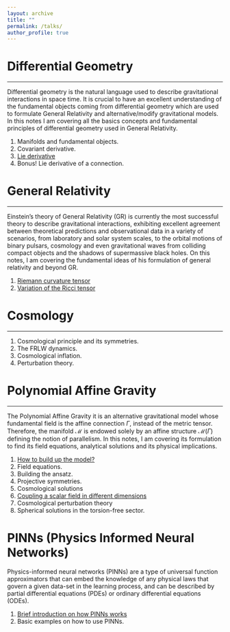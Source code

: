 ```yaml
---
layout: archive
title: ""
permalink: /talks/
author_profile: true
---
```



# Differential Geometry
---
Differential geometry is the natural language used to describe gravitational interactions in space time. It is crucial
to have an excellent understanding of the fundamental objects coming from differential geometry which are used
to formulate General Relativity and alternative/modify gravitational models. In this notes I am covering all the basics
concepts and fundamental principles of differential geometry used in General Relativity.
1. Manifolds and fundamental objects.
2. Covariant derivative.
3. [Lie derivative](/files/Lie_derivative.pdf)
4. Bonus! Lie derivative of a connection.

# General Relativity
---
Einstein’s theory of General Relativity (GR) is currently the most successful theory to describe gravitational interactions, exhibiting excellent agreement between theoretical predictions and observational data in a variety of scenarios, from laboratory and solar system scales, to the orbital motions of binary pulsars, cosmology and even gravitational waves from colliding compact objects and the shadows of supermassive black holes. On this notes, I am covering
the fundamental ideas of his formulation of general relativity and beyond GR.

1. [Riemann curvature tensor](/files/Riemann_Curvature.pdf)
2. [Variation of the Ricci tensor](/files/Variation_Of_The_Ricci_Tensor.pdf)

# Cosmology
---

1. Cosmological principle and its symmetries.
2. The FRLW dynamics.
3. Cosmological inflation.
4. Perturbation theory. 

# Polynomial Affine Gravity
---

The Polynomial Affine Gravity it is an alternative gravitational model whose fundamental field is the affine connection $\Gamma$, instead
of the metric tensor. Therefore, the manifold $\mathcal{M}$ is endowed solely by an affine structure $\mathcal{M}\left(\Gamma\right)$
defining the notion of parallelism. In this notes, I am covering its formulation to find  its field equations, analytical solutions and its
physical implications.

1. [How to build up the model?](/files/Action_PAG_2D.pdf)
2. Field equations.
3. Building the ansatz.
4. Projective symmetries.
5. Cosmological solutions
6. [Coupling a scalar field in different dimensions](/files/Coupling_a_scalar_field.pdf)
7. Cosmological perturbation theory
8. Spherical solutions in the torsion-free sector.


# PINNs (Physics Informed Neural Networks)

Physics-informed neural networks (PINNs) are a type of universal function approximators that can embed the knowledge of any physical laws that govern a given data-set in the learning process, and can be described by partial differential equations (PDEs) or ordinary differential equations (ODEs).

1. [Brief introduction on how PINNs works](/files/Introduction_to_PINNs.pdf) 
2. Basic examples on how to use PINNs.